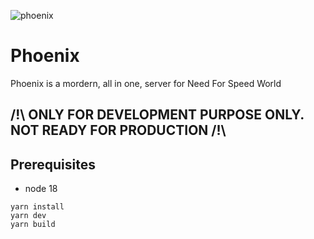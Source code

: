 ![phoenix](https://cdn.discordapp.com/attachments/189471802051788801/1144616251566604298/phoenix.png)

# Phoenix

Phoenix is a mordern, all in one, server for Need For Speed World

## /!\ ONLY FOR DEVELOPMENT PURPOSE ONLY. NOT READY FOR PRODUCTION /!\

## Prerequisites

- node 18

```shell
yarn install
yarn dev
yarn build
```
